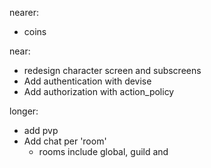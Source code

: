 nearer:

- coins

near:

- redesign character screen and subscreens
- Add authentication with devise
- Add authorization with action_policy

longer:

- add pvp
- Add chat per 'room'
  - rooms include global, guild and
